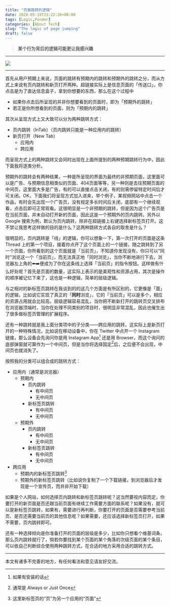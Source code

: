 ```yaml
---
title: "页面跳转的逻辑"
date: 2020-05-18T23:22:26+08:00
tags: [Logic,Ponder]
categories: [About Tech]
slug: "The logic of page jumping"
draft: false
---
```


> **某个行为背后的逻辑可能更让我感兴趣**

<!--more-->

---

![](https://dawnblog-1300625500.cos.ap-guangzhou.myqcloud.com/images/20200519093002.jpg)

---

首先从用户预期上来说，页面的跳转有预期内的跳转和预期外的跳转之分，而从方式上来说有页内跳转和新页打开两种。超链接实际上是信息页面的「传送口」，你点击是为了直达信息盒子，拿到你想要的东西，那么在这个过程中

- 如果你点击后所呈现的并非你想要看到的页面时，即为「预期外的跳转」
- 若正是你所想看到的页面，则为「预期内的跳转」

其次从呈现方式上又大致可以分为两种跳转方式：

- 页内跳转（InTab）（页内跳转只能是一种应用内的跳转）
- 新页打开（New Tab）
  - 应用内
  - 跨应用

而呈现方式上的两种跳转又会同时出现在上面所提到的两种预期跳转行为中，因此下面我将逐类分析。

预期外的跳转会有两种结果，一种是所呈现的界面为最终的非预期页面，这里面可以是广告、与预期信息相类似的页面、404页面等等，另一种则是去往预期页面的中间页，这里面大多是广告，有的可以直接点击关闭，有的则需停留特定时间后才可关闭。OK，下面我们将呈现方式加入进来，举个例子，某视频网站中点击一个作品，有时会先出现一个广告页，没有规定多长时间后关闭，底部有一个继续观看，点击后即可正常观看。这很明显是一个非预期的跳转，但是因为这个广告页是在当前页面，并未自动打开新的页面，因此这是一个预期外的页内跳转。另外以 Google 搜索为例，默认为页内跳转，除非在超链接上右键选择新标签页打开。这不禁让我思考这样做的目的是什么？这两种跳转方式各自的取舍是什么？

很明显的，页内跳转是「线」的逻辑，你可以想象一下，第一次打开的页面是这条 Thread 上的第一个项目，接着你点开了这个页面上的一个链接，随之跳转到了另一个页面，你所看到的这个页面就是「当前页」，不知道你发现没有，你只可以“同时”浏览这一个「当前页」，而无法真正地「同时浏览」，当你不断地进行下去，浏览器左上角的⬅️➡️便成为了你在这条线上选择「当前页」的指令按钮。这样做有什么好处呢？首先是页面的数量，这实际上表示的是美观性和资源占用，其次是操作的顺序被记忆下来了，这也是一种逻辑，简单的层级逻辑。

与之相对的新标签页跳转在我谈到的的这几个方面是有所区别的，它更像是「面」的逻辑，比如说它实现了真正的「**同时**浏览」，它的「当前页」可以是多个，相应的资源占用就会比较高，层级逻辑容易混乱，当你把不断新打开的跳转页交叉排布在浏览器顶端时，当你在处理不同类别的项目时，很明显非常混乱，因此也催生出了很多做标签页管理的扩展程序。

还有一种跳转就是我上面分类项中的子分类——跨应用的跳转，这实际上是新页打开的一种特殊情况，比如说在移动设备中，你在 Twitter 中点开一个 Instagram 链接，那么设备会先询问你是用 Instagram App[^1] 还是用 Browser，而这个询问的底部弹窗就可算作为一个中间页，但是当你将选择固定[^2]后，之后便不会出现，中间页也就消失了。

[^1]: 如果有安装的话
[^2]: 通常是 Always or Just Once

按照我的分类可以组合成的跳转方式：

- 应用内（通常是浏览器）
  - 预期内
    - 页内跳转
      - 有中间页
      - 无中间页
    - 新标签页跳转
      - 有中间页
      - 无中间页
  - 预期外
    - 页内跳转
      - 有中间页
      - 无中间页
    - 新标签页跳转
      - 有中间页
      - 无中间页
- 跨应用
  - 预期内的新标签页跳转[^3]
  - 预期外的新标签页跳转（比如说你复制了一个下载链接，到浏览器后才发现是一个宣传页，而并非开始下载）

如果是个人网站，如何选择页内跳转和新标签页跳转呢？这当然要视内容而定，你要打开的新页面是否还跟当前页面有继续工作需要方面的联系呢？如果没有，就可以是新标签页跳转，如果有，需要进行再判断，你要打开的页面是否需要参考当前页、是否还需要当前页的其他信息呢？如果需要，还应该选择新标签页打开，如果不需要，页内跳转即可。

还有一种选择倾向是你准备打开的页面的层级是多少，比如你只想看个维基词条，那么页内跳转就行了，倘若你要找到某个页面的某个角落的次级页面的某个条目，可以依自己判断综合使用两种跳转方式，在合适的地方采用合适的跳转方式。

[^3]: 这里新标签页的“页”为另一个应用的“页面”

---

本文有诸多不完善的地方，有任何看法和意见请友好交流。
